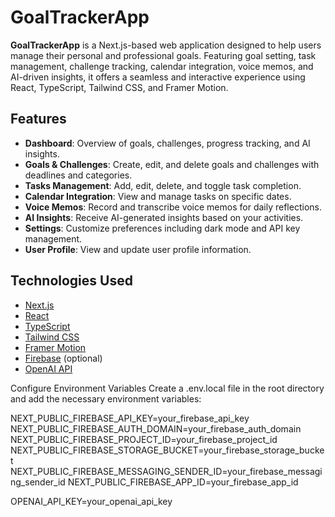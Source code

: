 # GoalTrackerApp

**GoalTrackerApp** is a Next.js-based web application designed to help users manage their personal and professional goals. Featuring goal setting, task management, challenge tracking, calendar integration, voice memos, and AI-driven insights, it offers a seamless and interactive experience using React, TypeScript, Tailwind CSS, and Framer Motion.

## Features

- **Dashboard**: Overview of goals, challenges, progress tracking, and AI insights.
- **Goals & Challenges**: Create, edit, and delete goals and challenges with deadlines and categories.
- **Tasks Management**: Add, edit, delete, and toggle task completion.
- **Calendar Integration**: View and manage tasks on specific dates.
- **Voice Memos**: Record and transcribe voice memos for daily reflections.
- **AI Insights**: Receive AI-generated insights based on your activities.
- **Settings**: Customize preferences including dark mode and API key management.
- **User Profile**: View and update user profile information.

## Technologies Used

- [Next.js](https://nextjs.org/)
- [React](https://reactjs.org/)
- [TypeScript](https://www.typescriptlang.org/)
- [Tailwind CSS](https://tailwindcss.com/)
- [Framer Motion](https://www.framer.com/motion/)
- [Firebase](https://firebase.google.com/) (optional)
- [OpenAI API](https://openai.com/api/)


Configure Environment Variables
Create a .env.local file in the root directory and add the necessary environment variables:

NEXT_PUBLIC_FIREBASE_API_KEY=your_firebase_api_key
NEXT_PUBLIC_FIREBASE_AUTH_DOMAIN=your_firebase_auth_domain
NEXT_PUBLIC_FIREBASE_PROJECT_ID=your_firebase_project_id
NEXT_PUBLIC_FIREBASE_STORAGE_BUCKET=your_firebase_storage_bucket
NEXT_PUBLIC_FIREBASE_MESSAGING_SENDER_ID=your_firebase_messaging_sender_id
NEXT_PUBLIC_FIREBASE_APP_ID=your_firebase_app_id

OPENAI_API_KEY=your_openai_api_key
